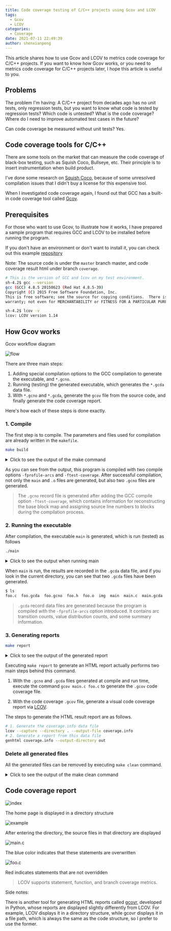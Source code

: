 ```yaml
---
title: Code coverage testing of C/C++ projects using Gcov and LCOV
tags:
  - Gcov
  - LCOV
categories:
  - Coverage
date: 2021-07-11 22:49:39
author: shenxianpeng
---
```


This article shares how to use Gcov and LCOV to metrics code coverage for C/C++ projects.
If you want to know how Gcov works, or you need to metrics code coverage for C/C++ projects later,
I hope this article is useful to you.

## Problems

The problem I'm having: A C/C++ project from decades ago has no unit tests, only regression tests,
but you want to know what code is tested by regression tests? Which code is untested?
What is the code coverage? Where do I need to improve automated test cases in the future?

Can code coverage be measured without unit tests? Yes.

## Code coverage tools for C/C++

There are some tools on the market that can measure the code coverage of black-box testing,
such as Squish Coco, Bullseye, etc. Their principle is to insert instrumentation when build product.

I've done some research on [Squish Coco](https://shenxianpeng.github.io/2019/05/squishcoco/),
because of some unresolved compilation issues that I didn't buy a license for this expensive tool.

When I investigated code coverage again, I found out that GCC has a built-in code coverage tool called
[Gcov](https://gcc.gnu.org/onlinedocs/gcc/Gcov.html).

## Prerequisites

For those who want to use Gcov, to illustrate how it works, I have prepared a sample program that
requires GCC and LCOV to be installed before running the program.

If you don't have an environment or don't want to install it, you can check out this example
[repository](https://github.com/shenxianpeng/gcov-example)

Note: The source code is under the `master` branch master, and code coverage result html under branch `coverage`.

```bash
# This is the version of GCC and lcov on my test environment.
sh-4.2$ gcc --version
gcc (GCC) 4.8.5 20150623 (Red Hat 4.8.5-39)
Copyright (C) 2015 Free Software Foundation, Inc.
This is free software; see the source for copying conditions.  There is NO
warranty; not even for MERCHANTABILITY or FITNESS FOR A PARTICULAR PURPOSE.

sh-4.2$ lcov -v
lcov: LCOV version 1.14
```

## How Gcov works

Gcov workflow diagram

![flow](gcov-example/gcov-flow.jpg)

There are three main steps:

1. Adding special compilation options to the GCC compilation to generate the executable, and `*.gcno`.
2. Running (testing) the generated executable, which generates the `*.gcda` data file.
3. With `*.gcno` and `*.gcda`, generate the `gcov` file from the source code, and finally generate the code coverage report.

Here's how each of these steps is done exactly.

### 1. Compile

The first step is to compile. The parameters and files used for compilation are already written in the `makefile`.

```bash
make build
```

<details>
<summary>Click to see the output of the make command</summary>

```bash
sh-4.2$ make build
gcc -fPIC -fprofile-arcs -ftest-coverage -c -Wall -Werror main.c
gcc -fPIC -fprofile-arcs -ftest-coverage -c -Wall -Werror foo.c
gcc -fPIC -fprofile-arcs -ftest-coverage -o main main.o foo.o
```

</details>

As you can see from the output, this program is compiled with two compile options `-fprofile-arcs` and `-ftest-coverage`.
After successful compilation, not only the `main` and `.o` files are generated, but also two `.gcno` files are generated.

> The `.gcno` record file is generated after adding the GCC compile option `-ftest-coverage`, which contains information
for reconstructing the base block map and assigning source line numbers to blocks during the compilation process.

### 2. Running the executable

After compilation, the executable `main` is generated, which is run (tested) as follows

```bash
./main
```

<details>
<summary>Click to see the output when running main</summary>

```bash
sh-4.2$ ./main
Start calling foo() ...
when num is equal to 1...
when num is equal to 2...
```

</details>

When `main` is run, the results are recorded in the `.gcda` data file, and if you look in the current directory,
you can see that two `.gcda` files have been generated.

```bash
$ ls
foo.c  foo.gcda  foo.gcno  foo.h  foo.o  img  main  main.c  main.gcda  main.gcno  main.o  makefile  README.md
```

> `.gcda` record data files are generated because the program is compiled with the `-fprofile-arcs` option introduced.
It contains arc transition counts, value distribution counts, and some summary information.

### 3. Generating reports

```bash
make report
```

<details>
<summary> Click to see the output of the generated report </summary>

```bash
sh-4.2$ make report
gcov main.c foo.c
File 'main.c'
Lines executed:100.00% of 5
Creating 'main.c.gcov'

File 'foo.c'
Lines executed:85.71% of 7
Creating 'foo.c.gcov'

Lines executed:91.67% of 12
lcov --capture --directory . --output-file coverage.info
Capturing coverage data from .
Found gcov version: 4.8.5
Scanning . for .gcda files ...
Found 2 data files in .
Processing foo.gcda
geninfo: WARNING: cannot find an entry for main.c.gcov in .gcno file, skipping file!
Processing main.gcda
Finished .info-file creation
genhtml coverage.info --output-directory out
Reading data file coverage.info
Found 2 entries.
Found common filename prefix "/workspace/coco"
Writing .css and .png files.
Generating output.
Processing file gcov-example/main.c
Processing file gcov-example/foo.c
Writing directory view page.
Overall coverage rate:
  lines......: 91.7% (11 of 12 lines)
  functions..: 100.0% (2 of 2 functions)
```

</details>

Executing `make report` to generate an HTML report actually performs two main steps behind this command.

1. With the `.gcno` and `.gcda` files generated at compile and run time, execute the command
`gcov main.c foo.c` to generate the `.gcov` code coverage file.

2. With the code coverage `.gcov` file, generate a visual code coverage report via
[LCOV](http://ltp.sourceforge.net/coverage/lcov.php).

The steps to generate the HTML result report are as follows.

```bash
# 1. Generate the coverage.info data file
lcov --capture --directory . --output-file coverage.info
# 2. Generate a report from this data file
genhtml coverage.info --output-directory out
```

### Delete all generated files

All the generated files can be removed by executing `make clean` command.

<details>
<summary> Click to see the output of the make clean command </summary>

```bash
sh-4.2$ make clean
rm -rf main *.o *.so *.gcno *.gcda *.gcov coverage.info out
```

</details>

## Code coverage report

![index](gcov-example/index.png)

The home page is displayed in a directory structure

![example](gcov-example/example.png)

After entering the directory, the source files in that directory are displayed

![main.c](gcov-example/main.c.png)

The blue color indicates that these statements are overwritten

![foo.c](gcov-example/foo.c.png)

Red indicates statements that are not overridden

> LCOV supports statement, function, and branch coverage metrics.

Side notes:

There is another tool for generating HTML reports called [gcovr](https://github.com/gcovr/gcovr), developed in Python,
whose reports are displayed slightly differently from LCOV. For example, LCOV displays it in a directory structure,
while gcovr displays it in a file path, which is always the same as the code structure, so I prefer to use the former.
